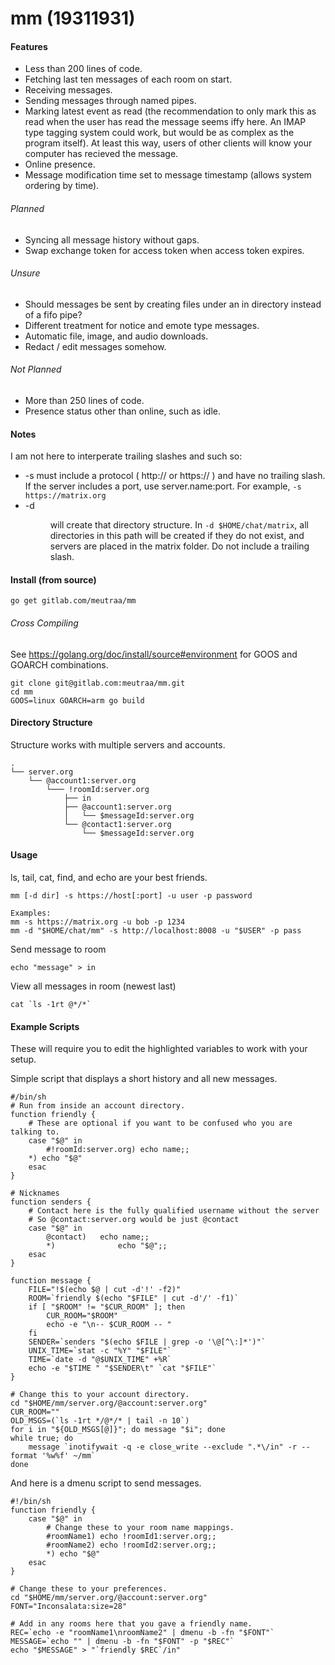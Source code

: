 # mm (19311931)

#### Features
* Less than 200 lines of code.
* Fetching last ten messages of each room on start.
* Receiving messages.
* Sending messages through named pipes.
* Marking latest event as read (the recommendation to only mark this
as read when the user has read the message seems iffy here. An IMAP type tagging
system could work, but would be as complex as the program itself). At least
this way, users of other clients will know your computer has recieved the
message.
* Online presence.
* Message modification time set to message timestamp (allows system ordering
by time).

###### Planned
* Syncing all message history without gaps.
* Swap exchange token for access token when access token expires.

###### Unsure
* Should messages be sent by creating files under an in directory instead of a
fifo pipe?
* Different treatment for notice and emote type messages.
* Automatic file, image, and audio downloads.
* Redact / edit messages somehow.

###### Not Planned
* More than 250 lines of code.
* Presence status other than online, such as idle.

#### Notes
I am not here to interperate trailing slashes and such so:
* -s <host> must include a protocol ( http:// or https:// ) and have no trailing
  slash. If the server includes a port, use server.name:port. For example,
	`-s https://matrix.org`
* -d <dir> will create that directory structure. In `-d $HOME/chat/matrix`, all
	directories in this path will be created if they do not exist, and
	servers are placed in the matrix folder. Do not include a trailing
	slash.

#### Install (from source)
```shell
go get gitlab.com/meutraa/mm
```

###### Cross Compiling
See https://golang.org/doc/install/source#environment for GOOS and GOARCH combinations.
```shell
git clone git@gitlab.com:meutraa/mm.git
cd mm
GOOS=linux GOARCH=arm go build
```

#### Directory Structure
Structure works with multiple servers and accounts.
```
.
└── server.org
    └── @account1:server.org
        └─── !roomId:server.org
            ├── in
            ├── @account1:server.org
            │   └── $messageId:server.org
            └── @contact1:server.org
                └── $messageId:server.org
```

#### Usage
ls, tail, cat, find, and echo are your best friends.

```shell
mm [-d dir] -s https://host[:port] -u user -p password

Examples:
mm -s https://matrix.org -u bob -p 1234
mm -d "$HOME/chat/mm" -s http://localhost:8008 -u "$USER" -p pass
```

Send message to room
```shell
echo "message" > in
```

View all messages in room (newest last)
```shell
cat `ls -1rt @*/*`
```

#### Example Scripts
These will require you to edit the highlighted variables to work with your
setup.

Simple script that displays a short history and all new messages.
```shell
#/bin/sh
# Run from inside an account directory.
function friendly {
	# These are optional if you want to be confused who you are talking to.
	case "$@" in
		#!roomId:server.org) echo name;;
	*) echo "$@"
	esac
}

# Nicknames
function senders {
	# Contact here is the fully qualified username without the server
	# So @contact:server.org would be just @contact
	case "$@" in
		@contact)	echo name;;
		*)              echo "$@";;
	esac
}

function message {
	FILE="!$(echo $@ | cut -d'!' -f2)"
	ROOM=`friendly $(echo "$FILE" | cut -d'/' -f1)`
	if [ "$ROOM" != "$CUR_ROOM" ]; then
		CUR_ROOM="$ROOM"
		echo -e "\n-- $CUR_ROOM -- "
	fi
	SENDER=`senders "$(echo $FILE | grep -o '\@[^\:]*')"`
	UNIX_TIME=`stat -c "%Y" "$FILE"`
	TIME=`date -d "@$UNIX_TIME" +%R`
	echo -e "$TIME " "$SENDER\t" `cat "$FILE"`
}

# Change this to your account directory.
cd "$HOME/mm/server.org/@account:server.org"
CUR_ROOM=""
OLD_MSGS=(`ls -1rt */@*/* | tail -n 10`)
for i in "${OLD_MSGS[@]}"; do message "$i"; done
while true; do
	message `inotifywait -q -e close_write --exclude ".*\/in" -r --format '%w%f' ~/mm`
done
```

And here is a dmenu script to send messages.
```shell
#!/bin/sh
function friendly {
	case "$@" in
		# Change these to your room name mappings.
		#roomName1) echo !roomId1:server.org;;
		#roomName2) echo !roomId2:server.org;;
		*) echo "$@"
	esac
}

# Change these to your preferences.
cd "$HOME/mm/server.org/@account:server.org"
FONT="Inconsalata:size=28"

# Add in any rooms here that you gave a friendly name.
REC=`echo -e "roomName1\nroomName2" | dmenu -b -fn "$FONT"`
MESSAGE=`echo "" | dmenu -b -fn "$FONT" -p "$REC"`
echo "$MESSAGE" > "`friendly $REC`/in"
```
